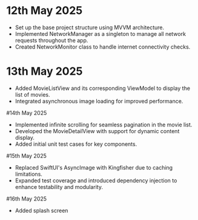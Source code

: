 # 12th May 2025
- Set up the base project structure using MVVM architecture.
- Implemented NetworkManager as a singleton to manage all network requests throughout the app.
- Created NetworkMonitor class to handle internet connectivity checks.

# 13th May 2025
- Added MovieListView and its corresponding ViewModel to display the list of movies.
- Integrated asynchronous image loading for improved performance.

#14th May 2025
- Implemented infinite scrolling for seamless pagination in the movie list.
- Developed the MovieDetailView with support for dynamic content display.
- Added initial unit test cases for key components.

#15th May 2025
- Replaced SwiftUI's AsyncImage with Kingfisher due to caching limitations.
- Expanded test coverage and introduced dependency injection to enhance testability and modularity.

#16th May 2025
- Added splash screen

